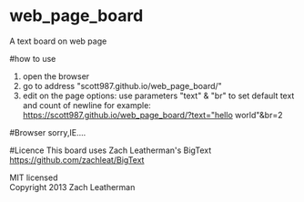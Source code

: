 # web_page_board
A text board on web page

#how to use
1. open the browser
2. go to address "scott987.github.io/web_page_board/"
3. edit on the page
options: use parameters "text" & "br" to set default text and count of newline
for example: https://scott987.github.io/web_page_board/?text="hello world"&br=2

#Browser
sorry,IE....

#Licence
This board uses Zach Leatherman's BigText  
https://github.com/zachleat/BigText  
  
MIT licensed  
Copyright 2013 Zach Leatherman